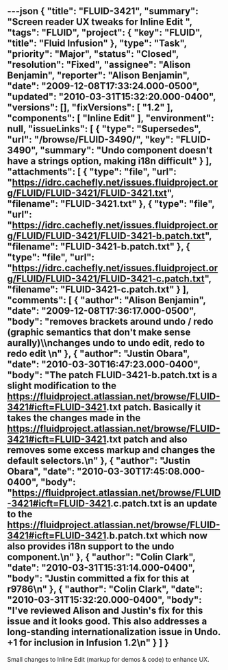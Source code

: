 ---json
{
  "title": "FLUID-3421",
  "summary": "Screen reader UX tweaks for Inline Edit ",
  "tags": "FLUID",
  "project": {
    "key": "FLUID",
    "title": "Fluid Infusion"
  },
  "type": "Task",
  "priority": "Major",
  "status": "Closed",
  "resolution": "Fixed",
  "assignee": "Alison Benjamin",
  "reporter": "Alison Benjamin",
  "date": "2009-12-08T17:33:24.000-0500",
  "updated": "2010-03-31T15:32:20.000-0400",
  "versions": [],
  "fixVersions": [
    "1.2"
  ],
  "components": [
    "Inline Edit"
  ],
  "environment": null,
  "issueLinks": [
    {
      "type": "Supersedes",
      "url": "/browse/FLUID-3490/",
      "key": "FLUID-3490",
      "summary": "Undo component doesn't have a strings option, making i18n difficult"
    }
  ],
  "attachments": [
    {
      "type": "file",
      "url": "https://idrc.cachefly.net/issues.fluidproject.org/FLUID/FLUID-3421/FLUID-3421.txt",
      "filename": "FLUID-3421.txt"
    },
    {
      "type": "file",
      "url": "https://idrc.cachefly.net/issues.fluidproject.org/FLUID/FLUID-3421/FLUID-3421-b.patch.txt",
      "filename": "FLUID-3421-b.patch.txt"
    },
    {
      "type": "file",
      "url": "https://idrc.cachefly.net/issues.fluidproject.org/FLUID/FLUID-3421/FLUID-3421-c.patch.txt",
      "filename": "FLUID-3421-c.patch.txt"
    }
  ],
  "comments": [
    {
      "author": "Alison Benjamin",
      "date": "2009-12-08T17:36:17.000-0500",
      "body": "removes brackets around undo / redo (graphic semantics that don't make sense aurally)\\\nchanges undo to undo edit, redo to redo edit&#x20;\n"
    },
    {
      "author": "Justin Obara",
      "date": "2010-03-30T16:47:23.000-0400",
      "body": "The patch FLUID-3421-b.patch.txt is a slight modification to the <https://fluidproject.atlassian.net/browse/FLUID-3421#icft=FLUID-3421>.txt patch. Basically it takes the changes made in the <https://fluidproject.atlassian.net/browse/FLUID-3421#icft=FLUID-3421>.txt patch and also removes some excess markup and changes the default selectors.\n"
    },
    {
      "author": "Justin Obara",
      "date": "2010-03-30T17:45:08.000-0400",
      "body": "<https://fluidproject.atlassian.net/browse/FLUID-3421#icft=FLUID-3421>.c.patch.txt is an update to the <https://fluidproject.atlassian.net/browse/FLUID-3421#icft=FLUID-3421>.b.patch.txt which now also provides i18n support to the undo component.\n"
    },
    {
      "author": "Colin Clark",
      "date": "2010-03-31T15:31:14.000-0400",
      "body": "Justin committed a fix for this at r9786\n"
    },
    {
      "author": "Colin Clark",
      "date": "2010-03-31T15:32:20.000-0400",
      "body": "I've reviewed Alison and Justin's fix for this issue and it looks good. This also addresses a long-standing internationalization issue in Undo. +1 for inclusion in Infusion 1.2\n"
    }
  ]
}
---
Small changes to Inline Edit (markup for demos & code) to enhance UX.&#x20;

        